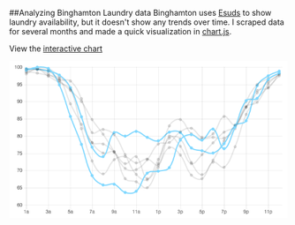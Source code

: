##Analyzing Binghamton Laundry data
Binghamton uses [Esuds](http://binghamton-asi.esuds.net/RoomStatus/showRoomStatus.i?locationId=6788) to show laundry availability, but it doesn't show any trends over time. I scraped data for several months and made a quick visualization in [chart.js](https://github.com/nnnick/Chart.js).

View the [interactive chart](http://laundry.jackfischer.me/)

![chart.png](chart.png)

